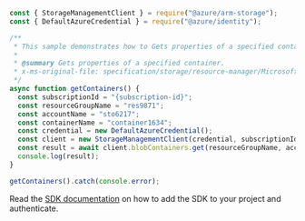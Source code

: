 ```javascript
const { StorageManagementClient } = require("@azure/arm-storage");
const { DefaultAzureCredential } = require("@azure/identity");

/**
 * This sample demonstrates how to Gets properties of a specified container.
 *
 * @summary Gets properties of a specified container.
 * x-ms-original-file: specification/storage/resource-manager/Microsoft.Storage/stable/2021-09-01/examples/BlobContainersGet.json
 */
async function getContainers() {
  const subscriptionId = "{subscription-id}";
  const resourceGroupName = "res9871";
  const accountName = "sto6217";
  const containerName = "container1634";
  const credential = new DefaultAzureCredential();
  const client = new StorageManagementClient(credential, subscriptionId);
  const result = await client.blobContainers.get(resourceGroupName, accountName, containerName);
  console.log(result);
}

getContainers().catch(console.error);
```

Read the [SDK documentation](https://github.com/Azure/azure-sdk-for-js/blob/%40azure%2Farm-storage_17.2.1/sdk/storage/arm-storage/README.md) on how to add the SDK to your project and authenticate.
